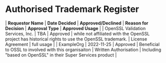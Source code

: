 # Authorised Trademark Register

| **Requestor Name** | **Date Decided** | **Approved/Declined** | **Reason for Decision** | **Approval Type** | **Approved Usage** |
| OpenSSL Validation Services, Inc. | TBA | Approved | while not affiliated with the OpenSSL project has historical rights to use the OpenSSL trademark. | License Agreement | full usage |
| ExampleOrg | 2022-11-25 | Approved | Beneficial to OSSL to involved with this organisaiton | Written Authorisation | Including "based on OpenSSL" in their Super Services product |
